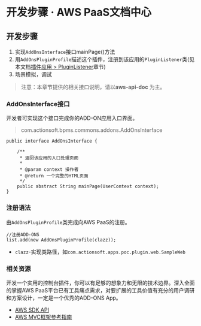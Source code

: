 # 开发步骤 · AWS PaaS文档中心

## 开发步骤

  1. 实现`AddOnsInterface`接口mainPage()方法
  2. 用`AddOnsPluginProfile`描述这个插件，注册到该应用的`PluginListener`类(见本文档[插件应用 > PluginListener](<../app_plugin/pluginlistener.html>)章节)
  3. 场景模拟，调试

> 注意：本章节提供的相关接口说明，请以**aws-api-doc** 为主。

### AddOnsInterface接口

开发者可实现这个接口完成你的ADD-ON应用入口界面。

> com.actionsoft.bpms.commons.addons.AddOnsInterface
    
    
    public interface AddOnsInterface {
    
        /**
         * 返回该应用的入口处理页面
         *
         * @param context 操作者
         * @return 一个完整的HTML页面
         */
        public abstract String mainPage(UserContext context);
    }
    

### 注册语法

由`AddOnsPluginProfile`类完成向AWS PaaS的注册。
    
    
    //注册ADD-ONS
    list.add(new AddOnsPluginProfile(clazz));
    

  * `clazz`-实现类路径，如`com.actionsoft.apps.poc.plugin.web.SampleWeb`

### 相关资源

开发一个实用的控制台插件，你可以有足够的想象力和无限的技术边界。深入全面的掌握AWS PaaS平台已有工具痛点需求，对要扩展的工具价值有充分的用户调研和方案设计，一定是一个优秀的ADD-ONS App。

  * [ AWS SDK API](<https://docs.awspaas.com/reference-guide/aws-paas-api-guide/native/java_doc.html>)
  * [AWS MVC框架参考指南](<https://docs.awspaas.com/reference-guide/aws-paas-mvc-reference-guide/index.html>)
